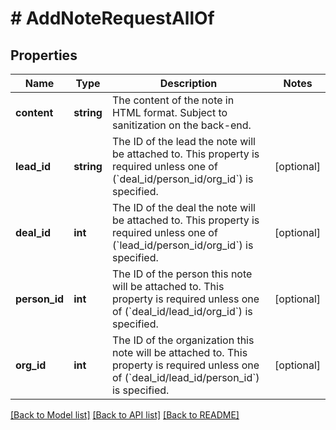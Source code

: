 # # AddNoteRequestAllOf

## Properties

Name | Type | Description | Notes
------------ | ------------- | ------------- | -------------
**content** | **string** | The content of the note in HTML format. Subject to sanitization on the back-end. |
**lead_id** | **string** | The ID of the lead the note will be attached to. This property is required unless one of (&#x60;deal_id/person_id/org_id&#x60;) is specified. | [optional]
**deal_id** | **int** | The ID of the deal the note will be attached to. This property is required unless one of (&#x60;lead_id/person_id/org_id&#x60;) is specified. | [optional]
**person_id** | **int** | The ID of the person this note will be attached to. This property is required unless one of (&#x60;deal_id/lead_id/org_id&#x60;) is specified. | [optional]
**org_id** | **int** | The ID of the organization this note will be attached to. This property is required unless one of (&#x60;deal_id/lead_id/person_id&#x60;) is specified. | [optional]

[[Back to Model list]](../../README.md#models) [[Back to API list]](../../README.md#endpoints) [[Back to README]](../../README.md)
